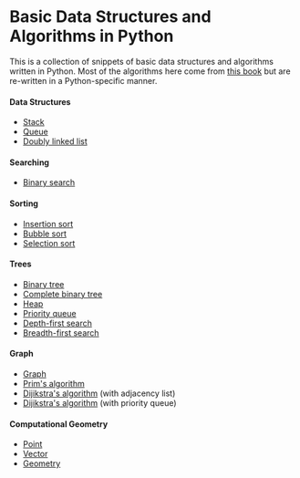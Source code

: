 # Basic Data Structures and Algorithms in Python

This is a collection of snippets of basic data structures and algorithms written in Python.   Most of the algorithms here come from [this book](http://www.amazon.co.jp/exec/obidos/ASIN/B00U5MVXZO/sixa-22/ref=nosim/) but are re-written in a Python-specific manner.

#### Data Structures

* [Stack](https://github.com/ytakzk/basic_data_structures_and_algorithms_in_python/blob/master/stack.py)
* [Queue](https://github.com/ytakzk/basic_data_structures_and_algorithms_in_python/blob/master/queue.py)
* [Doubly linked list](https://github.com/ytakzk/basic_data_structures_and_algorithms_in_python/blob/master/doubly_linked_list.py)

#### Searching

* [Binary search](https://github.com/ytakzk/basic_data_structures_and_algorithms_in_python/blob/master/binary_search.py)

#### Sorting

* [Insertion sort](https://github.com/ytakzk/basic_data_structures_and_algorithms_in_python/blob/master/insertion_sort.py)
* [Bubble sort](https://github.com/ytakzk/basic_data_structures_and_algorithms_in_python/blob/master/bubble_sort.py)
* [Selection sort](https://github.com/ytakzk/basic_data_structures_and_algorithms_in_python/blob/master/selection_sort.py)

#### Trees

* [Binary tree](https://github.com/ytakzk/basic_data_structures_and_algorithms_in_python/blob/master/binary_tree.py)
* [Complete binary tree](https://github.com/ytakzk/basic_data_structures_and_algorithms_in_python/blob/master/complete_binary_tree.py)
* [Heap](https://github.com/ytakzk/basic_data_structures_and_algorithms_in_python/blob/master/heap.py)
* [Priority queue](https://github.com/ytakzk/basic_data_structures_and_algorithms_in_python/blob/master/priority_queue.py)
* [Depth-first search](https://github.com/ytakzk/basic_data_structures_and_algorithms_in_python/blob/master/depth_first_search.py)
* [Breadth-first search](https://github.com/ytakzk/basic_data_structures_and_algorithms_in_python/blob/master/breadth_first_search.py)

#### Graph

* [Graph](https://github.com/ytakzk/basic_data_structures_and_algorithms_in_python/blob/master/graph.py)
* [Prim's algorithm](https://github.com/ytakzk/basic_data_structures_and_algorithms_in_python/blob/master/prim_algorithm.py)
* [Dijikstra's algorithm](https://github.com/ytakzk/basic_data_structures_and_algorithms_in_python/blob/master/dijkstra_algorithm_with_adjacency_list.py) (with adjacency list)
* [Dijikstra's algorithm](https://github.com/ytakzk/basic_data_structures_and_algorithms_in_python/blob/master/dijkstra_algorithm_with_priority_queue.py) (with priority queue)


#### Computational Geometry
* [Point](https://github.com/ytakzk/basic_data_structures_and_algorithms_in_python/blob/master/point.py)
* [Vector](https://github.com/ytakzk/basic_data_structures_and_algorithms_in_python/blob/master/vecvtor.py)
* [Geometry](https://github.com/ytakzk/basic_data_structures_and_algorithms_in_python/blob/master/geometry.py)